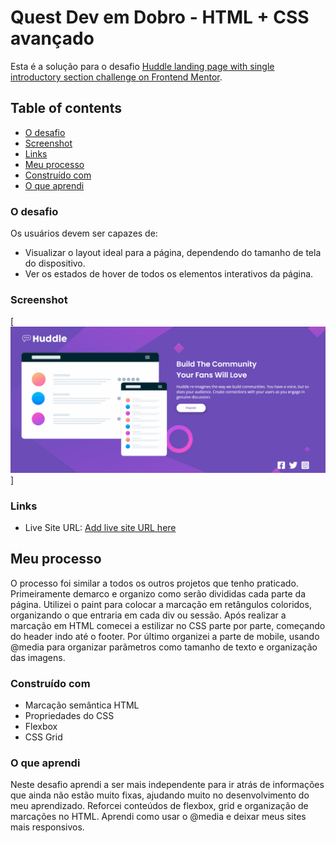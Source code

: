 # Quest Dev em Dobro - HTML + CSS avançado

Esta é a solução para o desafio [Huddle landing page with single introductory section challenge on Frontend Mentor](https://www.frontendmentor.io/challenges/huddle-landing-page-with-a-single-introductory-section-B_2Wvxgi0).

## Table of contents


  - [O desafio](#o-desafio)
  - [Screenshot](#screenshot)
  - [Links](#links)
  - [Meu processo](#meu-processo)
  - [Construído com](#construído-com)
  - [O que aprendi](#o-que-aprendi)


### O desafio

Os usuários devem ser capazes de:

- Visualizar o layout ideal para a página, dependendo do tamanho de tela do dispositivo.
- Ver os estados de hover de todos os elementos interativos da página.

### Screenshot

[<img src="./gif.gif">]


### Links

- Live Site URL: [Add live site URL here](https://your-live-site-url.com)

## Meu processo

O processo foi similar a todos os outros projetos que tenho praticado. Primeiramente demarco e organizo como serão divididas cada parte da página. Utilizei o paint para colocar a marcação em retângulos coloridos, organizando o que entraria em cada div ou sessão. Após realizar a marcação em HTML comecei a estilizar no CSS parte por parte, começando do header indo até o footer. Por último organizei a parte de mobile, usando @media para organizar parãmetros como tamanho de texto e organização das imagens.

### Construído com

- Marcação semântica HTML
- Propriedades do CSS
- Flexbox
- CSS Grid

### O que aprendi

Neste desafio aprendi a ser mais independente para ir atrás de informações que ainda não estão muito fixas, ajudando muito no desenvolvimento do meu aprendizado. Reforcei conteúdos de flexbox, grid e organização de marcações no HTML. Aprendi como usar o @media e deixar meus sites mais responsivos.
